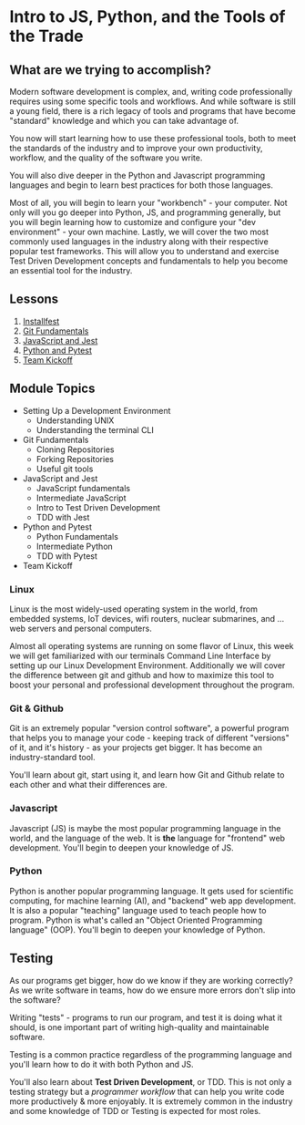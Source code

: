 # Intro to JS, Python, and the Tools of the Trade

## What are we trying to accomplish?

Modern software development is complex, and, writing code professionally requires using some specific tools and workflows. And while software is still a young field, there is a rich legacy of tools and programs that have become "standard" knowledge and which you can take advantage of.

You now will start learning how to use these professional tools, both to meet the standards of the industry and to improve your own productivity, workflow, and the quality of the software you write. 

You will also dive deeper in the Python and Javascript programming languages and begin to learn best practices for both those languages.

Most of all, you will begin to learn your "workbench" - your computer. Not only will you go deeper into Python, JS, and programming generally, but you will begin learning how to customize and configure your "dev environment" - your own machine.
Lastly, we will cover the two most commonly used languages in the industry along with their respective popular test frameworks. This will allow you to understand and exercise Test Driven Development concepts and fundamentals to help you become an essential tool for the industry.

## Lessons

1. [Installfest](./1-installfest/)
2. [Git Fundamentals](./2-git-and-github/)
3. [JavaScript and Jest](./3-js-jest-intro/)
4. [Python and Pytest](./4-python-pytest-intro/)
5. [Team Kickoff](./5-Team-Kickoff/)

## Module Topics

- Setting Up a Development Environment
  - Understanding UNIX
  - Understanding the terminal CLI
- Git Fundamentals
  - Cloning Repositories
  - Forking Repositories
  - Useful git tools
- JavaScript and Jest
  - JavaScript fundamentals
  - Intermediate JavaScript
  - Intro to Test Driven Development
  - TDD with Jest
- Python and Pytest
  - Python Fundamentals
  - Intermediate Python
  - TDD with Pytest
- Team Kickoff

### Linux

Linux is the most widely-used operating system in the world, from embedded systems, IoT devices, wifi routers, nuclear submarines, and ... web servers and personal computers.

Almost all operating systems are running on some flavor of Linux, this week we will get familiarized with our terminals Command Line Interface by setting up our Linux Development Environment. Additionally we will cover the difference between git and github and how to maximize this tool to boost your personal and professional development throughout the program.

### Git & Github

Git is an extremely popular "version control software", a powerful program that helps you to manage your code - keeping track of different "versions" of it, and it's history - as your projects get bigger. It has become an industry-standard tool.

You'll learn about git, start using it, and learn how Git and Github relate to each other and what their differences are.

### Javascript

Javascript (JS) is maybe the most popular programming language in the world, and the language of the web. It is **the** language for "frontend" web development. You'll begin to deepen your knowledge of JS.

### Python

Python is another popular programming language. It gets used for scientific computing, for machine learning (AI), and "backend" web app development. It is also a popular "teaching" language used to teach people how to program. Python is what's called an "Object Oriented Programming language" (OOP). You'll begin to deepen your knowledge of Python.

## Testing

As our programs get bigger, how do we know if they are working correctly? As we write software in teams, how do we ensure more errors don't slip into the software? 

Writing "tests" - programs to run our program, and test it is doing what it should, is one important part of writing high-quality and maintainable software.

Testing is a common practice regardless of the programming language and you'll learn how to do it with both Python and JS.

You'll also learn about **Test Driven Development**, or TDD. This is not only a testing strategy but a *programmer workflow* that can help you write code more productively & more enjoyably. It is extremely common in the industry and some knowledge of TDD or Testing is expected for most roles.
